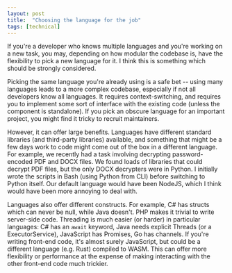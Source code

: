 ```yaml
---
layout: post
title:  "Choosing the language for the job"
tags: [technical]
---
```


If you're a developer who knows multiple languages and you're working on a new task, you may, depending on how modular the codebase is, have the flexibility to pick a new language for it. I think this is something which should be strongly considered.

Picking the same language you're already using is a safe bet -- using many languages leads to a more complex codebase, especially if not all developers know all languages. It requires context-switching, and requires you to implement some sort of interface with the existing code (unless the component is standalone). If you pick an obscure language for an important project, you might find it tricky to recruit maintainers.

However, it can offer large benefits. Languages have different standard libraries (and third-party libraries) available, and something that might be a few days work to code might come out of the box in a different language. For example, we recently had a task involving decrypting password-encoded PDF and DOCX files. We found loads of libraries that could decrypt PDF files, but the only DOCX decrypters were in Python. I initially wrote the scripts in Bash (using Python from CLI) before switching to Python itself. Our default language would have been NodeJS, which I think would have been more annoying to deal with.

Languages also offer different constructs. For example, C# has structs which can never be null, while Java doesn't. PHP makes it trivial to write server-side code. Threading is much easier (or harder) in particular languages: C# has an `await` keyword, Java needs explicit Threads (or a ExecutorService), JavaScript has Promises, Go has channels. If you're writing front-end code, it's almost surely JavaScript, but could be a different language (e.g. Rust) compiled to WASM. This can offer more flexibility or performance at the expense of making interacting with the other front-end code much trickier.

